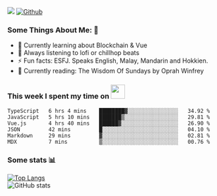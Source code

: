 ![](https://visitor-badge.laobi.icu/badge?page_id=seanho96.seanho96)
[![Github](https://img.shields.io/github/followers/seanho96?label=Follow&style=social)](https://github.com/seanho96)

### Some Things About Me: 👋
- 🌱 Currently learning about Blockchain & Vue
- :musical_note: Always listening to lofi or chillhop beats
- :zap: Fun facts: ESFJ. Speaks English, Malay, Mandarin and Hokkien.
- :book: Currently reading: The Wisdom Of Sundays by Oprah Winfrey

### This week I spent my time on <img src="https://media.giphy.com/media/SvQzkTQb3ZwKcj1QTO/giphy.gif" width="32">

<!--START_SECTION:waka-->

```text
TypeScript   6 hrs 4 mins    ████████▓░░░░░░░░░░░░░░░░   34.92 %
JavaScript   5 hrs 10 mins   ███████▒░░░░░░░░░░░░░░░░░   29.81 %
Vue.js       4 hrs 40 mins   ██████▓░░░░░░░░░░░░░░░░░░   26.90 %
JSON         42 mins         █░░░░░░░░░░░░░░░░░░░░░░░░   04.10 %
Markdown     29 mins         ▓░░░░░░░░░░░░░░░░░░░░░░░░   02.81 %
MDX          7 mins          ▒░░░░░░░░░░░░░░░░░░░░░░░░   00.76 %
```

<!--END_SECTION:waka-->

### Some stats 📊

[![Top Langs](https://github-readme-stats.vercel.app/api/top-langs/?username=seanho96&layout=compact&theme=graywhite)](https://github.com/anuraghazra/github-readme-stats)
<br/>
![GitHub stats](https://github-readme-stats.vercel.app/api?username=seanho96&show_icons=true&theme=graywhite)

